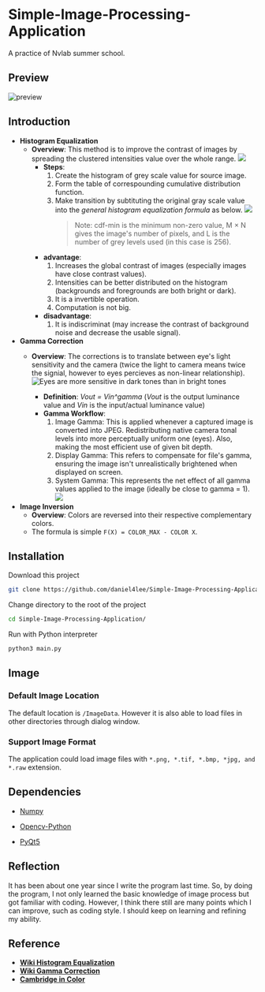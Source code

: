 # Simple-Image-Processing-Application

A practice of Nvlab summer school.

## Preview

![preview](https://i.imgur.com/eF12fsF.gif)

## Introduction

* __Histogram Equalization__
  * __Overview__: This method is to improve the contrast of images by spreading the clustered intensities value over the whole range.
    ![](https://i.imgur.com/FMpJXSm.png)
    * __Steps__:
        1. Create the histogram of grey scale value for source image.
        2. Form the table of correspounding cumulative distribution function.
        3. Make transition by subtituting the original gray scale value into the *general histogram equalization formula* as below.
    ![](https://i.imgur.com/uAKEVap.png)
             > Note: cdf-min is the minimum non-zero value, M × N gives the image's number of pixels, and L is the number of grey levels used (in this case is 256).
    * __advantage__:
        1. Increases the global contrast of images (especially images have close contrast values).
        2. Intensities can be better distributed on the histogram (backgrounds and foregrounds are both bright or dark).
        3. It is a invertible operation.
        4. Computation is not big.
    * __disadvantage__:
        1. It is indiscriminat (may increase the contrast of background noise and decrease the usable signal).
* __Gamma Correction__
  * __Overview__: The corrections is to translate between eye's light sensitivity and the camera (twice the light to camera means twice the signial, however to eyes percieves as non-linear relationship).
    ![Eyes are more sensitive in dark tones than in bright tones](https://i.imgur.com/B5ubC1p.png=200x200)

    * __Definition__: *Vout = Vin^gamma* (*Vout* is the output luminance value and *Vin* is the input/actual luminance value)
    * __Gamma Workflow__:
        1. Image Gamma: This is applied whenever a captured image is converted into JPEG. Redistributing native camera tonal levels into more perceptually uniform one (eyes). Also, making the most efficient use of given bit depth.
        2. Display Gamma: This refers to compensate for file's gamma, ensuring the image isn't unrealistically brightened when displayed on screen.
        3. System Gamma: This represents the net effect of all gamma values applied to the image (ideally be close to gamma = 1).
        ![](https://i.imgur.com/UmyDFGD.png)
* __Image Inversion__
  * __Overview__: Colors are reversed into their respective complementary colors.
  * The formula is simple `F(X) = COLOR_MAX - COLOR X`.

## Installation

Download this project

```bash
git clone https://github.com/daniel4lee/Simple-Image-Processing-Application.git
```

Change directory to the root of the project

```bash
cd Simple-Image-Processing-Application/
```

Run with Python interpreter

```bash
python3 main.py
```

## Image

### Default Image Location

The default location is `/ImageData`. However it is also able to load files in other directories through dialog window.

### Support Image Format

The application could load image files with `*.png, *.tif, *.bmp, *jpg, and *.raw` extension.

## Dependencies

* [Numpy](http://www.numpy.org/)

* [Opencv-Python](https://pypi.org/project/opencv-python/)

* [PyQt5](https://riverbankcomputing.com/software/pyqt/intro)

## Reflection

It has been about one year since I write the program last time. So, by doing the program, I not only learned the basic knowledge of image process but got familiar with coding. However, I think there still are many points which I can improve, such as coding style. I should keep on learning and refining my ability.

## Reference

* [__Wiki Histogram Equalization__](https://en.wikipedia.org/wiki/Histogram_equalization)
* [__Wiki Gamma Correction__](https://en.wikipedia.org/wiki/Gamma_correction)
* [__Cambridge in Color__](https://www.cambridgeincolour.com/tutorials/gamma-correction.htm)
